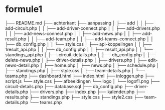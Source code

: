 # formule1

├── README.md
├── achterkant
    ├── aanpassing
    │   ├── add
    │   │   ├── add-circuit.php
    │   │   ├── add-driver-connect.php
    │   │   ├── add-drivers.php
    │   │   ├── add-news-connect.php
    │   │   ├── add-news.php
    │   │   ├── add-result.php
    │   │   ├── add-team.php
    │   │   ├── add-teams-connect.php
    │   │   ├── db_config.php
    │   │   └── style.css
    │   ├── api-koppelingen
    │   │   ├── 1result_api.php
    │   │   ├── db_config.php
    │   │   ├── result_api.php
    │   │   └── standings_api.php
    │   ├── circuit-details.php
    │   ├── db_config.php
    │   ├── delete-news.php
    │   ├── driver-details.php
    │   ├── drivers.php
    │   ├── edit-news-detail.php
    │   ├── home.php
    │   ├── news.php
    │   ├── schedule.php
    │   ├── standings.php
    │   ├── style.css
    │   ├── team-details.php
    │   └── teams.php
    ├── dashboard.html
    ├── index.html
    ├── inloggen.php
    ├── script.js
    └── style.css
├── afbeeldingen
    └── logo
    │   └── logof1.png
├── circuit-details.php
├── database.sql
├── db_config.php
├── driver-details.php
├── drivers.php
├── index.php
├── kalender.php
├── results.php
├── standings.php
├── style.css
├── style2.css
├── team-details.php
└── teams.php